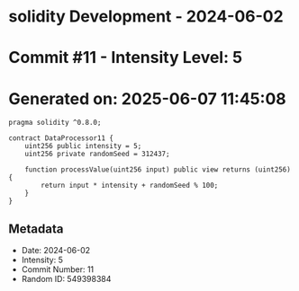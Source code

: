 ﻿# solidity Development - 2024-06-02
# Commit #11 - Intensity Level: 5
# Generated on: 2025-06-07 11:45:08
```solidity
pragma solidity ^0.8.0;

contract DataProcessor11 {
    uint256 public intensity = 5;
    uint256 private randomSeed = 312437;

    function processValue(uint256 input) public view returns (uint256) {
        return input * intensity + randomSeed % 100;
    }
}
```
## Metadata
- Date: 2024-06-02
- Intensity: 5
- Commit Number: 11
- Random ID: 549398384
